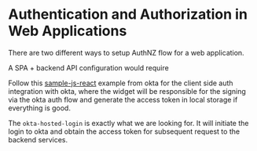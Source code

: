 # Authentication and Authorization in Web Applications

There are two different ways to setup AuthNZ flow for a web application. 

A SPA + backend API configuration would require 

Follow this [sample-js-react](https://github.com/okta/samples-js-react/tree/master) example from okta for the client side auth integration with okta, where the widget will be responsible for the signing via the okta auth flow and generate the access token in local storage if everything is good.

The `okta-hosted-login` is exactly what we are looking for. It will initiate the login to okta and obtain the access token for subsequent request to the backend services.


